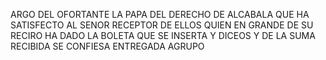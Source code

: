 ARGO DEL OFORTANTE LA PAPA DEL DERECHO DE ALCABALA QUE
HA SATISFECTO AL SENOR RECEPTOR DE ELLOS QUIEN EN GRANDE
DE SU RECIRO HA DADO LA BOLETA QUE SE INSERTA Y DICEOS
Y DE LA SUMA RECIBIDA SE CONFIESA ENTREGADA AGRUPO
